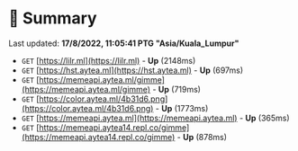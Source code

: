 # 📖 Summary
Last updated: **17/8/2022, 11:05:41 PTG "Asia/Kuala_Lumpur"**

- `GET` [https://lilr.ml](https://lilr.ml) - **Up** (2148ms)
- `GET` [https://hst.aytea.ml](https://hst.aytea.ml) - **Up** (697ms)
- `GET` [https://memeapi.aytea.ml/gimme](https://memeapi.aytea.ml/gimme) - **Up** (719ms)
- `GET` [https://color.aytea.ml/4b31d6.png](https://color.aytea.ml/4b31d6.png) - **Up** (1773ms)
- `GET` [https://memeapi.aytea.ml](https://memeapi.aytea.ml) - **Up** (365ms)
- `GET` [https://memeapi.aytea14.repl.co/gimme](https://memeapi.aytea14.repl.co/gimme) - **Up** (878ms)
